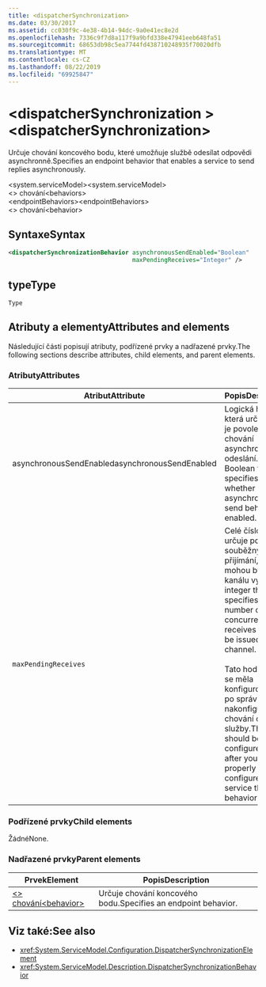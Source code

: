 ```yaml
---
title: <dispatcherSynchronization>
ms.date: 03/30/2017
ms.assetid: cc030f9c-4e38-4b14-94dc-9a0e41ec8e2d
ms.openlocfilehash: 7336c9f7d8a117f9a9bfd338e47941eeb648fa51
ms.sourcegitcommit: 68653db98c5ea7744fd438710248935f70020dfb
ms.translationtype: MT
ms.contentlocale: cs-CZ
ms.lasthandoff: 08/22/2019
ms.locfileid: "69925847"
---
```

# <a name="dispatchersynchronization"></a><span data-ttu-id="59f3a-101">\<dispatcherSynchronization ></span><span class="sxs-lookup"><span data-stu-id="59f3a-101">\<dispatcherSynchronization></span></span>
  
<span data-ttu-id="59f3a-102">Určuje chování koncového bodu, které umožňuje službě odesílat odpovědi asynchronně.</span><span class="sxs-lookup"><span data-stu-id="59f3a-102">Specifies an endpoint behavior that enables a service to send replies asynchronously.</span></span>  
  
<span data-ttu-id="59f3a-103">\<system.serviceModel></span><span class="sxs-lookup"><span data-stu-id="59f3a-103">\<system.serviceModel></span></span>  
<span data-ttu-id="59f3a-104">\<> chování</span><span class="sxs-lookup"><span data-stu-id="59f3a-104">\<behaviors></span></span>  
<span data-ttu-id="59f3a-105">\<endpointBehaviors></span><span class="sxs-lookup"><span data-stu-id="59f3a-105">\<endpointBehaviors></span></span>  
<span data-ttu-id="59f3a-106">\<> chování</span><span class="sxs-lookup"><span data-stu-id="59f3a-106">\<behavior></span></span>  
  
## <a name="syntax"></a><span data-ttu-id="59f3a-107">Syntaxe</span><span class="sxs-lookup"><span data-stu-id="59f3a-107">Syntax</span></span>  
  
```xml  
<dispatcherSynchronizationBehavior asynchronousSendEnabled="Boolean"
                                   maxPendingReceives="Integer" />
```  
  
## <a name="type"></a><span data-ttu-id="59f3a-108">type</span><span class="sxs-lookup"><span data-stu-id="59f3a-108">Type</span></span>  
  
`Type`  
  
## <a name="attributes-and-elements"></a><span data-ttu-id="59f3a-109">Atributy a elementy</span><span class="sxs-lookup"><span data-stu-id="59f3a-109">Attributes and elements</span></span>  
  
<span data-ttu-id="59f3a-110">Následující části popisují atributy, podřízené prvky a nadřazené prvky.</span><span class="sxs-lookup"><span data-stu-id="59f3a-110">The following sections describe attributes, child elements, and parent elements.</span></span>  
  
### <a name="attributes"></a><span data-ttu-id="59f3a-111">Atributy</span><span class="sxs-lookup"><span data-stu-id="59f3a-111">Attributes</span></span>

| <span data-ttu-id="59f3a-112">Atribut</span><span class="sxs-lookup"><span data-stu-id="59f3a-112">Attribute</span></span>               | <span data-ttu-id="59f3a-113">Popis</span><span class="sxs-lookup"><span data-stu-id="59f3a-113">Description</span></span>       |
| ----------------------- | ----------------- |
| <span data-ttu-id="59f3a-114">asynchronousSendEnabled</span><span class="sxs-lookup"><span data-stu-id="59f3a-114">asynchronousSendEnabled</span></span> | <span data-ttu-id="59f3a-115">Logická hodnota, která určuje, zda je povoleno chování asynchronního odeslání.</span><span class="sxs-lookup"><span data-stu-id="59f3a-115">A Boolean that specifies whether asynchronous send behavior is enabled.</span></span> |
| `maxPendingReceives`    | <span data-ttu-id="59f3a-116">Celé číslo, které určuje počet souběžných přijímání, které mohou být na kanálu vydány.</span><span class="sxs-lookup"><span data-stu-id="59f3a-116">An integer that specifies the number of concurrent receives that can be issued on the channel.</span></span><br /><br /> <span data-ttu-id="59f3a-117">Tato hodnota by se měla konfigurovat až po správném nakonfigurování chování omezení služby.</span><span class="sxs-lookup"><span data-stu-id="59f3a-117">This value should be configured only after you have properly configured service throttling behavior.</span></span> |

### <a name="child-elements"></a><span data-ttu-id="59f3a-118">Podřízené prvky</span><span class="sxs-lookup"><span data-stu-id="59f3a-118">Child elements</span></span>

<span data-ttu-id="59f3a-119">Žádné</span><span class="sxs-lookup"><span data-stu-id="59f3a-119">None.</span></span>

### <a name="parent-elements"></a><span data-ttu-id="59f3a-120">Nadřazené prvky</span><span class="sxs-lookup"><span data-stu-id="59f3a-120">Parent elements</span></span>

| <span data-ttu-id="59f3a-121">Prvek</span><span class="sxs-lookup"><span data-stu-id="59f3a-121">Element</span></span> | <span data-ttu-id="59f3a-122">Popis</span><span class="sxs-lookup"><span data-stu-id="59f3a-122">Description</span></span> |  
| ------- | ----------- |  
| [<span data-ttu-id="59f3a-123">\<> chování</span><span class="sxs-lookup"><span data-stu-id="59f3a-123">\<behavior></span></span>](behavior-of-endpointbehaviors.md)|<span data-ttu-id="59f3a-124">Určuje chování koncového bodu.</span><span class="sxs-lookup"><span data-stu-id="59f3a-124">Specifies an endpoint behavior.</span></span> |

## <a name="see-also"></a><span data-ttu-id="59f3a-125">Viz také:</span><span class="sxs-lookup"><span data-stu-id="59f3a-125">See also</span></span>

- <xref:System.ServiceModel.Configuration.DispatcherSynchronizationElement>
- <xref:System.ServiceModel.Description.DispatcherSynchronizationBehavior>
